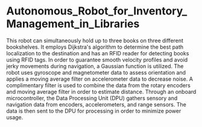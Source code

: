 # Autonomous_Robot_for_Inventory_Management_in_Libraries
This robot can simultaneously hold up to three books on three different bookshelves. It employs Dijkstra's algorithm to determine the best path localization to the destination and has an RFID reader for detecting books using RFID tags. In order to guarantee smooth velocity profiles and avoid jerky movements during navigation, a Gaussian function is utilized. The robot uses gyroscope and magnetometer data to assess orientation and applies a moving average filter on accelerometer data to decrease noise. A complimentary filter is used to combine the data from the rotary encoders and moving average filter in order to estimate distance.  Through an onboard microcontroller, the Data Processing Unit (DPU) gathers sensory and navigation data from encoders, accelerometers, and range sensors. The data is then sent to the DPU for processing in order to minimize power usage.
